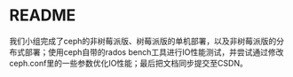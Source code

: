 # README

我们小组完成了ceph的非树莓派版、树莓派版的单机部署，以及非树莓派版的分布式部署；使用ceph自带的rados bench工具进行IO性能测试，并尝试通过修改ceph.conf里的一些参数优化IO性能；最后把文档同步提交至CSDN。

